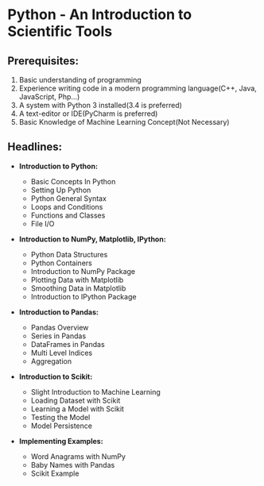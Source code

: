 # Python - An Introduction to Scientific Tools

## Prerequisites:
1. Basic understanding of programming
2. Experience writing code in a modern programming language(C++, Java, JavaScript, Php…)
3. A system with Python 3 installed(3.4 is preferred)
4. A text-editor or IDE(PyCharm is preferred)
5. Basic Knowledge of Machine Learning Concept(Not Necessary)

## Headlines:

* **Introduction to Python:**
  * Basic Concepts In Python
  * Setting Up Python
  * Python General Syntax
  * Loops and Conditions
  * Functions and Classes
  * File I/O

* **Introduction to NumPy, Matplotlib, IPython:**
  * Python Data Structures
  * Python Containers
  * Introduction to NumPy Package
  * Plotting Data with Matplotlib
  * Smoothing Data in Matplotlib
  * Introduction to IPython Package

* **Introduction to Pandas:**
  * Pandas Overview
  * Series in Pandas
  * DataFrames in Pandas
  * Multi Level Indices
  * Aggregation

* **Introduction to Scikit:**
  * Slight Introduction to Machine Learning
  * Loading Dataset with Scikit
  * Learning a Model with Scikit
  * Testing the Model
  * Model Persistence

* **Implementing Examples:**
  * Word Anagrams with NumPy
  * Baby Names with Pandas
  * Scikit Example
